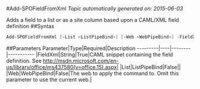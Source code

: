 #Add-SPOFieldFromXml
*Topic automatically generated on: 2015-06-03*

Adds a field to a list or as a site column based upon a CAML/XML field definition
##Syntax
```powershell
Add-SPOFieldFromXml [-List <ListPipeBind>] [-Web <WebPipeBind>] -FieldXml <String>
```


##Parameters
Parameter|Type|Required|Description
---------|----|--------|-----------
|FieldXml|String|True|CAML snippet containing the field definition. See http://msdn.microsoft.com/en-us/library/office/ms437580(v=office.15).aspx|
|List|ListPipeBind|False||
|Web|WebPipeBind|False|The web to apply the command to. Omit this parameter to use the current web.|
<!-- Ref: 9FE7DF102ED4CE4064879C33FF8DCB3C -->